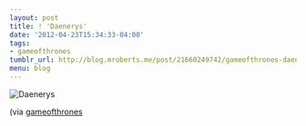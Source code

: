 ```yaml
---
layout: post
title: ! 'Daenerys'
date: '2012-04-23T15:34:33-04:00'
tags:
- gameofthrones
tumblr_url: http://blog.mroberts.me/post/21660249742/gameofthrones-daenerys
menu: blog
---
```


![Daenerys](https://gs1.wac.edgecastcdn.net/8019B6/data.tumblr.com/tumblr_m1yu2iHZvh1rsg038o1_500.jpg)

(via [gameofthrones](http://gameofthrones.tumblr.com/post/20529787118/daenerys)